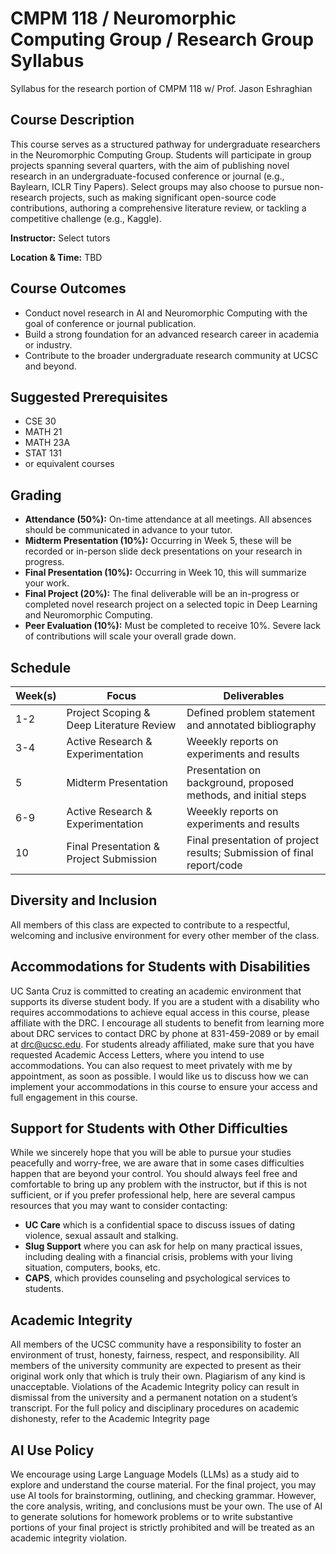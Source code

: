 # CMPM 118 / Neuromorphic Computing Group / Research Group Syllabus
Syllabus for the research portion of CMPM 118 w/ Prof. Jason Eshraghian

## Course Description 
This course serves as a structured pathway for undergraduate researchers in the Neuromorphic Computing Group. Students will participate in group projects spanning several quarters, with the aim of publishing novel research in an undergraduate-focused conference or journal (e.g., Baylearn, ICLR Tiny Papers). Select groups may also choose to pursue non-research projects, such as making significant open-source code contributions, authoring a comprehensive literature review, or tackling a competitive challenge (e.g., Kaggle).

**Instructor:** Select tutors

**Location & Time:** TBD

## Course Outcomes 

* Conduct novel research in AI and Neuromorphic Computing with the goal of conference or journal publication.
* Build a strong foundation for an advanced research career in academia or industry.
* Contribute to the broader undergraduate research community at UCSC and beyond.

## Suggested Prerequisites 

* CSE 30
* MATH 21
* MATH 23A
* STAT 131 
* or equivalent courses

## Grading

* **Attendance (50%):** On-time attendance at all meetings. All absences should be communicated in advance to your tutor.
* **Midterm Presentation (10%):** Occurring in Week 5, these will be recorded or in-person slide deck presentations on your research in progress.
* **Final Presentation (10%):** Occurring in Week 10, this will summarize your work.
* **Final Project (20%):** The final deliverable will be an in-progress or completed novel research project on a selected topic in Deep Learning and Neuromorphic Computing.
* **Peer Evaluation (10%):** Must be completed to receive 10%. Severe lack of contributions will scale your overall grade down.

## Schedule 
| Week(s) | Focus | Deliverables | 
| ---- | ----- | ------------ |
| 1-2 | Project Scoping & Deep Literature Review | Defined problem statement and annotated bibliography |
| 3-4 | Active Research & Experimentation | Weeekly reports on experiments and results |
| 5 | Midterm Presentation | Presentation on background, proposed methods, and initial steps |
| 6-9 | Active Research & Experimentation | Weeekly reports on experiments and results |
| 10 | Final Presentation & Project Submission | Final presentation of project results; Submission of final report/code |

## Diversity and Inclusion

All members of this class are expected to contribute to a respectful, welcoming and inclusive environment for every other member of the class.

## Accommodations for Students with Disabilities

UC Santa Cruz is committed to creating an academic environment that supports its diverse student body. If you are a student with a disability who requires accommodations to achieve equal access in this course, please affiliate with the DRC. I encourage all students to benefit from learning more about DRC services to contact DRC by phone at 831-459-2089 or by email at drc@ucsc.edu. For students already affiliated, make sure that you have requested Academic Access Letters, where you intend to use accommodations. You can also request to meet privately with me by appointment, as soon as possible. I would like us to discuss how we can implement your accommodations in this course to ensure your access and full engagement in this course.

## Support for Students with Other Difficulties

While we sincerely hope that you will be able to pursue your studies peacefully and worry-free, we are aware that in some cases difficulties happen that are beyond your control. You should always feel free and comfortable to bring up any problem with the instructor, but if this is not sufficient, or if you prefer professional help, here are several campus resources that you may want to consider contacting:

* **UC Care** which is a confidential space to discuss issues of dating violence, sexual assault and stalking.
* **Slug Support** where you can ask for help on many practical issues, including dealing with a financial crisis, problems with your living situation, computers, books, etc.
* **CAPS**, which provides counseling and psychological services to students.

## Academic Integrity
All members of the UCSC community have a responsibility to foster an environment of trust, honesty, fairness, respect, and responsibility. All members of the university community are expected to present as their original work only that which is truly their own. Plagiarism of any kind is unacceptable. Violations of the Academic Integrity policy can result in dismissal from the university and a permanent notation on a student’s transcript. For the full policy and disciplinary procedures on academic dishonesty, refer to the Academic Integrity page

## AI Use Policy
We encourage using Large Language Models (LLMs) as a study aid to explore and understand the course material. For the final project, you may use AI tools for brainstorming, outlining, and checking grammar. However, the core analysis, writing, and conclusions must be your own. The use of AI to generate solutions for homework problems or to write substantive portions of your final project is strictly prohibited and will be treated as an academic integrity violation.

